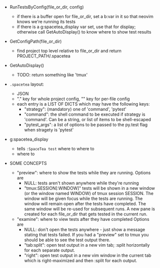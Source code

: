 

- RunTestsByConfig(file_or_dir, config)
  - if there is a buffer open for file_or_dir, set a b:var in it so that neovim knows we're running its tests
  - if there is a g:spacetea_display var set, use that for display; otherwise
    call GetAutoDisplay() to know where to show test results

- GetConfigPath(file_or_dir)
  - find project top level relative to file_or_dir and return PROJECT_PATH/.spacetea

- GetAutoDisplay()
  - TODO: return something like 'tmux'

- `.spacetea` layout:
  - JSON
  - "." key for whole project config, "<filename>" key for per-file config
  - each entry is a LIST OF DICTS which may have the following keys:
    - "strategy": (mandatory) one of 'command', 'pytest'
    - "command": the shell command to be executed if strategy is 'command'. Can
      be a string, or list of items to be shell-escaped
    - "pytest_args": a list of options to be passed to the py.test flag
      when stragety is 'pytest'

- g:spacetea_display
  - tells `:SpaceTea test` where to where to
  - where to 


- SOME CONCEPTS
  - "preview": where to show the tests while they are running. Options are
    - NULL: tests aren't shown anywhere while they're running
    - "tmux:SESSION[:WINDOW]" tests will be shown in a new window (or the
      window named WINDOW) of tmux session SESSION. The window will be given
      focus while the tests are running. The window will remain open after the
      tests have completed. The same window will be re-used for subsequent
      runs. A new pane is created for
      each file_or_dir that gets tested in the current run.
  - "examine": where to view tests after they have completed Options are
    - NULL: don't open the tests anywhere - just show a message stating that
      tests failed. If you had a "preview" set to tmux you should be able to
      see the test output there.
    - "tab:split": open test output in a new vim tab; :split horizontally for each
      separate output.
    - "right": open test output in a new vim window in the current tab which is
      right-maximized and then :split for each output.

